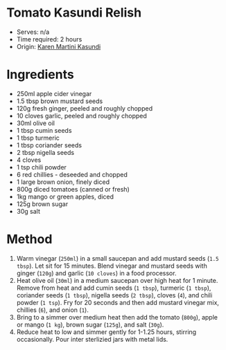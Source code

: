 # Tomato Kasundi Relish
* Serves: n/a
* Time required: 2 hours
* Origin: [Karen Martini Kasundi](http://www.karenmartini.com/cook/recipes/kasundi-relish)

# Ingredients
* 250ml apple cider vinegar
* 1.5 tbsp brown mustard seeds
* 120g fresh ginger, peeled and roughly chopped
* 10 cloves garlic, peeled and roughly chopped
* 30ml olive oil
* 1 tbsp cumin seeds
* 1 tbsp turmeric
* 1 tbsp coriander seeds
* 2 tbsp nigella seeds
* 4 cloves
* 1 tsp chili powder
* 6 red chillies - deseeded and chopped
* 1 large brown onion, finely diced
* 800g diced tomatoes (canned or fresh)
* 1kg mango or green apples, diced
* 125g brown sugar
* 30g salt

# Method
1. Warm vinegar (`250ml`) in a small saucepan and add mustard seeds (`1.5 tbsp`). Let sit for 15 minutes. Blend vinegar and mustard seeds with ginger (`120g`) and garlic (`10 cloves`) in a food processor.
1. Heat olive oil (`30ml`) in a medium saucepan over high heat for 1 minute. Remove from heat and add cumin seeds (`1 tbsp`), turmeric (`1 tbsp`), coriander seeds (`1 tbsp`), nigella seeds (`2 tbsp`), cloves (`4`), and chili powder (`1 tsp`). Fry for 20 seconds and then add mustard vinegar mix, chillies (`6`), and onion (`1`).
1. Bring to a simmer over medium heat then add the tomato (`800g`), apple or mango (`1 kg`), brown sugar (`125g`), and salt (`30g`).
1. Reduce heat to low and simmer gently for 1-1.25 hours, stirring occasionally. Pour inter sterlizied jars with metal lids.
